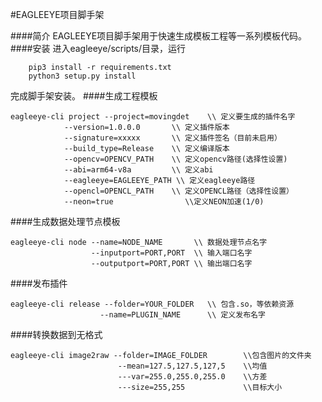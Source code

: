 #EAGLEEYE项目脚手架

####简介
EAGLEEYE项目脚手架用于快速生成模板工程等一系列模板代码。
####安装
进入eagleeye/scripts/目录，运行
```shell
    pip3 install -r requirements.txt
    python3 setup.py install
```
完成脚手架安装。
####生成工程模板
```shell
eagleeye-cli project --project=movingdet    \\ 定义要生成的插件名字
            --version=1.0.0.0       \\ 定义插件版本
            --signature=xxxxx       \\ 定义插件签名（目前未启用）
            --build_type=Release    \\ 定义编译版本
            --opencv=OPENCV_PATH    \\ 定义opencv路径(选择性设置)
            --abi=arm64-v8a         \\ 定义abi
            --eagleeye=EAGLEEYE_PATH \\ 定义eagleeye路径
            --opencl=OPENCL_PATH    \\ 定义OPENCL路径（选择性设置）
            --neon=true                \\定义NEON加速(1/0)
```
####生成数据处理节点模板
```shell
eagleeye-cli node --name=NODE_NAME       \\ 数据处理节点名字
                  --inputport=PORT,PORT  \\ 输入端口名字
                  --outputport=PORT,PORT \\ 输出端口名字
```
####发布插件
```shell
eagleeye-cli release --folder=YOUR_FOLDER   \\ 包含.so，等依赖资源
                    --name=PLUGIN_NAME      \\ 定义发布名字
```
####转换数据到无格式
```shell
eagleeye-cli image2raw --folder=IMAGE_FOLDER        \\包含图片的文件夹
                        --mean=127.5,127.5,127,5    \\均值
                        ---var=255.0,255.0,255.0    \\方差
                        ---size=255,255             \\目标大小
```